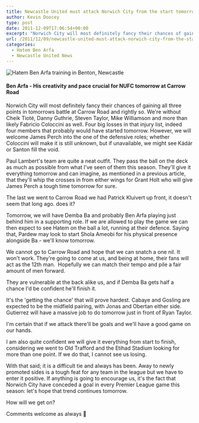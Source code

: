 ```yaml
---
title: Newcastle United must attack Norwich City from the start tomorrow
author: Kevin Doocey
type: post
date: 2011-12-09T17:06:54+00:00
excerpt: "Norwich City will most definitely fancy their chances of gaining all three points in tomorrows battle at Carrow Road and rightly so. We're without Cheik Tioté, Danny Guthrie, Steven Taylor.."
url: /2011/12/09/newcastle-united-must-attack-norwich-city-from-the-start-tomorrow/
categories:
  - Hatem Ben Arfa
  - Newcastle United News
---
```


![Hatem Ben Arfa training in Benton, Newcastle](https://www.tynetime.com/wp-content/uploads/2011/12/Hatem-Ben-Arfa-NUFC.jpg "Hatem-Ben-Arfa-NUFC")

#### Ben Arfa - His creativity and pace crucial for NUFC tomorrow at Carrow Road

Norwich City will most definitely fancy their chances of gaining all three points in tomorrows battle at Carrow Road and rightly so. We're without Cheik Tioté, Danny Guthrie, Steven Taylor, Mike Williamson and more than likely Fabricio Coloccini as well. Four big losses in that injury list, indeed four members that probably would have started tomorrow. However, we will welcome James Perch  into the one of the defensive roles; whether Coloccini will make it is still unknown, but if unavailable, we might see Kádár or Santon fill the void.

Paul Lambert's team are quite a neat outfit. They pass the ball on the deck as much as possible from what I've seen of them this season. They'll give it everything tomorrow and can imagine, as mentioned in a previous article, that they'll whip the crosses in from either wings for Grant Holt who will give James Perch a tough time tomorrow for sure.

The last we went to Carrow Road we had Patrick Kluivert up front, it doesn't seem that long ago. does it?

Tomorrow, we will have Demba Ba and probably Ben Arfa playing just behind him in a supporting role. If we are allowed to play the game we can then expect to see Hatem on the ball a lot, running at their defence. Saying that, Pardew may look to start Shola Ameobi for his physical presence alongside Ba - we'll know tomorrow.

We cannot go to Carrow Road and hope that we can snatch a one nil. It won't work. They're going to come at us, and being at home, their fans will act as the 12th man.  Hopefully we can match their tempo and pile a fair amount of men forward.

They are vulnerable at the back alike us, and if Demba Ba gets half a chance I'd be confident he'll finish it.

It's the 'getting the chance' that will prove hardest. Cabaye and Gosling are expected to be the midfield pairing, with Jonas and Obertan either side. Gutierrez will have a massive job to do tomorrow just in front of Ryan Taylor.

I'm certain that if we attack there'll be goals and we'll have a good game on our hands.

I am also quite confident we will give it everything from start to finish, considering we went to Old Trafford and the Etihad Stadium looking for more than one point. If we do that, I cannot see us losing.

With that said; it is a difficult tie and always has been. Away to newly promoted sides is a tough feat for any team in the league but we have to enter it positive. If anything is going to encourage us, it's the fact that Norwich City have conceded a goal in every Premier League game this season: let's hope that trend continues tomorrow.

How will we get on?

Comments welcome as always 🙂
